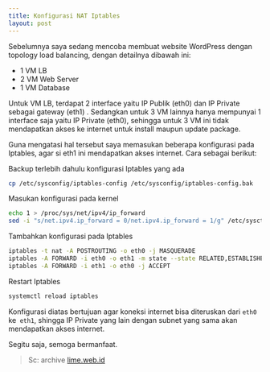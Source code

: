 ```yaml
---
title: Konfigurasi NAT Iptables
layout: post
---
```


Sebelumnya saya sedang mencoba membuat website WordPress dengan topology load balancing, dengan detailnya dibawah ini:

- 1 VM LB
- 2 VM Web Server
- 1 VM Database

Untuk VM LB, terdapat 2 interface yaitu IP Publik (eth0) dan IP Private sebagai gateway (eth1) . Sedangkan untuk 3 VM lainnya hanya mempunyai 1 interface saja yaitu IP Private (eth0), sehingga untuk 3 VM ini tidak mendapatkan akses ke internet untuk install maupun update package.

Guna mengatasi hal tersebut saya memasukan beberapa konfigurasi pada Iptables, agar si eth1 ini mendapatkan akses internet. Cara sebagai berikut:

Backup terlebih dahulu konfigurasi Iptables yang ada

```bash
cp /etc/sysconfig/iptables-config /etc/sysconfig/iptables-config.bak
```

Masukan konfigurasi pada kernel

```bash
echo 1 > /proc/sys/net/ipv4/ip_forward
sed -i "s/net.ipv4.ip_forward = 0/net.ipv4.ip_forward = 1/g" /etc/sysctl.conf
```

Tambahkan konfigurasi pada Iptables

```bash
iptables -t nat -A POSTROUTING -o eth0 -j MASQUERADE
iptables -A FORWARD -i eth0 -o eth1 -m state --state RELATED,ESTABLISHED -j ACCEPT
iptables -A FORWARD -i eth1 -o eth0 -j ACCEPT
```

Restart Iptables

```bash
systemctl reload iptables
```

Konfigurasi diatas bertujuan agar koneksi internet bisa diteruskan dari `eth0` ke` eth1`, shingga IP Private yang lain dengan subnet yang sama akan mendapatkan akses internet.

Segitu saja, semoga bermanfaat.

> Sc: archive [lime.web.id](http://lime.web.id)
